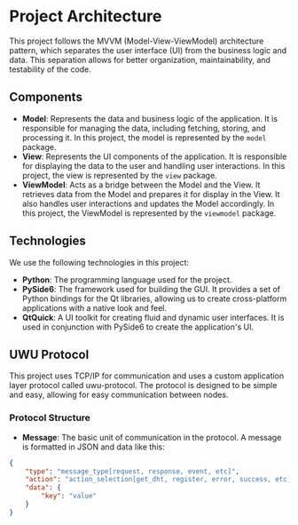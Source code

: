 # Project Architecture
This project follows the MVVM (Model-View-ViewModel) architecture pattern, which separates the user interface (UI) from the business logic and data. This separation allows for better organization, maintainability, and testability of the code.

## Components
- **Model**: Represents the data and business logic of the application. It is responsible for managing the data, including fetching, storing, and processing it. In this project, the model is represented by the `model` package.
- **View**: Represents the UI components of the application. It is responsible for displaying the data to the user and handling user interactions. In this project, the view is represented by the `view` package.
- **ViewModel**: Acts as a bridge between the Model and the View. It retrieves data from the Model and prepares it for display in the View. It also handles user interactions and updates the Model accordingly. In this project, the ViewModel is represented by the `viewmodel` package.

## Technologies
We use the following technologies in this project:
- **Python**: The programming language used for the project.
- **PySide6**: The framework used for building the GUI. It provides a set of Python bindings for the Qt libraries, allowing us to create cross-platform applications with a native look and feel.
- **QtQuick**: A UI toolkit for creating fluid and dynamic user interfaces. It is used in conjunction with PySide6 to create the application's UI.

## UWU Protocol
This project uses TCP/IP for communication and uses a custom application layer protocol called uwu-protocol. 
The protocol is designed to be simple and easy, allowing for easy communication between nodes. 

### Protocol Structure
- **Message**: The basic unit of communication in the protocol. A message is formatted in JSON and data like this:
```json
{
    "type": "message_type[request, response, event, etc]",
    "action": "action_selection[get_dht, register, error, success, etc]",
    "data": {
        "key": "value" 
    }
}
```

